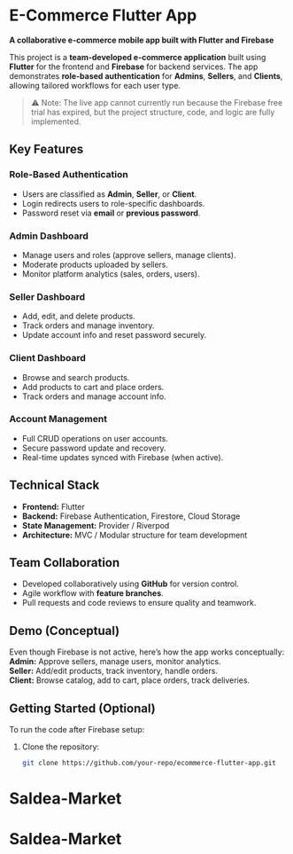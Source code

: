 # E-Commerce Flutter App

**A collaborative e-commerce mobile app built with Flutter and Firebase**  

This project is a **team-developed e-commerce application** built using **Flutter** for the frontend and **Firebase** for backend services. The app demonstrates **role-based authentication** for **Admins**, **Sellers**, and **Clients**, allowing tailored workflows for each user type.  

> ⚠️ Note: The live app cannot currently run because the Firebase free trial has expired, but the project structure, code, and logic are fully implemented.

## Key Features

### Role-Based Authentication
- Users are classified as **Admin**, **Seller**, or **Client**.  
- Login redirects users to role-specific dashboards.  
- Password reset via **email** or **previous password**.  

### Admin Dashboard
- Manage users and roles (approve sellers, manage clients).  
- Moderate products uploaded by sellers.  
- Monitor platform analytics (sales, orders, users).  

### Seller Dashboard
- Add, edit, and delete products.  
- Track orders and manage inventory.  
- Update account info and reset password securely.  

### Client Dashboard
- Browse and search products.  
- Add products to cart and place orders.  
- Track orders and manage account info.  

### Account Management
- Full CRUD operations on user accounts.  
- Secure password update and recovery.  
- Real-time updates synced with Firebase (when active).  

## Technical Stack
- **Frontend:** Flutter  
- **Backend:** Firebase Authentication, Firestore, Cloud Storage  
- **State Management:** Provider / Riverpod  
- **Architecture:** MVC / Modular structure for team development  

## Team Collaboration
- Developed collaboratively using **GitHub** for version control.  
- Agile workflow with **feature branches**.  
- Pull requests and code reviews to ensure quality and teamwork.  

## Demo (Conceptual)
Even though Firebase is not active, here’s how the app works conceptually:  
**Admin:** Approve sellers, manage users, monitor analytics.  
**Seller:** Add/edit products, track inventory, handle orders.  
**Client:** Browse catalog, add to cart, place orders, track deliveries.  

## Getting Started (Optional)
To run the code after Firebase setup:  
1. Clone the repository:  
   ```bash
   git clone https://github.com/your-repo/ecommerce-flutter-app.git
# Saldea-Market
# Saldea-Market
